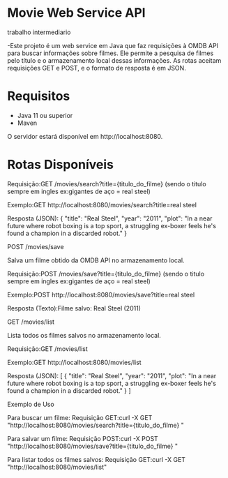 # Movie Web Service API

trabalho intermediario

-Este projeto é um web service em Java que faz requisições à OMDB API para buscar informações sobre filmes. Ele permite a pesquisa de filmes pelo título e o armazenamento local dessas informações. As rotas aceitam requisições GET e POST, e o formato de resposta é em JSON.

# Requisitos

- Java 11 ou superior
- Maven

O servidor estará disponível em http://localhost:8080.

# Rotas Disponíveis
Requisição:GET /movies/search?title={titulo_do_filme}  (sendo o titulo sempre em ingles ex:gigantes de aço = real steel)

Exemplo:GET http://localhost:8080/movies/search?title=real steel 

Resposta (JSON):
{
    "title": "Real Steel",
    "year": "2011",
    "plot": "In a near future where robot boxing is a top sport, a struggling ex-boxer feels he's found a champion in a discarded robot."
}

 POST /movies/save
 
 Salva um filme obtido da OMDB API no armazenamento local.
 
Requisição:POST /movies/save?title={titulo_do_filme}   (sendo o titulo sempre em ingles ex:gigantes de aço = real steel)

Exemplo:POST http://localhost:8080/movies/save?title=real steel

Resposta (Texto):Filme salvo: Real Steel (2011)

 GET /movies/list
 
 Lista todos os filmes salvos no armazenamento local.
 
 Requisição:GET /movies/list
 
 Exemplo:GET http://localhost:8080/movies/list
 
 Resposta (JSON):
 [
    {
        "title": "Real Steel",
        "year": "2011",
        "plot": "In a near future where robot boxing is a top sport, a struggling ex-boxer feels he's found a champion in a discarded robot."
    }
]

Exemplo de Uso

Para buscar um filme:
Requisição GET:curl -X GET "http://localhost:8080/movies/search?title={titulo_do_filme} "

Para salvar um filme:
Requisição POST:curl -X POST "http://localhost:8080/movies/save?title={titulo_do_filme} "

Para listar todos os filmes salvos:
Requisição GET:curl -X GET "http://localhost:8080/movies/list"
